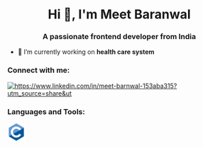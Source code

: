 <h1 align="center">Hi 👋, I'm Meet Baranwal</h1>
<h3 align="center">A passionate frontend developer from India</h3>

- 🔭 I’m currently working on **health care system**

<h3 align="left">Connect with me:</h3>
<p align="left">
<a href="https://linkedin.com/in/https://www.linkedin.com/in/meet-barnwal-153aba315?utm_source=share&ut" target="blank"><img align="center" src="https://raw.githubusercontent.com/rahuldkjain/github-profile-readme-generator/master/src/images/icons/Social/linked-in-alt.svg" alt="https://www.linkedin.com/in/meet-barnwal-153aba315?utm_source=share&ut" height="30" width="40" /></a>
</p>

<h3 align="left">Languages and Tools:</h3>
<p align="left"> <a href="https://www.cprogramming.com/" target="_blank" rel="noreferrer"> <img src="https://raw.githubusercontent.com/devicons/devicon/master/icons/c/c-original.svg" alt="c" width="40" height="40"/> </a> </p>
